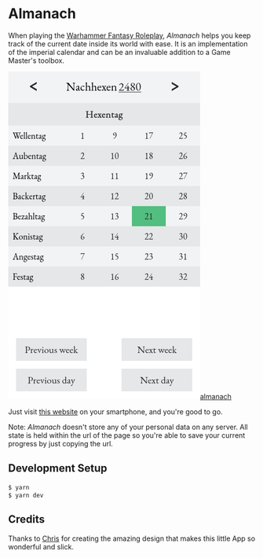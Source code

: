 # Almanach

When playing the [Warhammer Fantasy Roleplay](wfrp4), _Almanach_ helps you keep track of the current date inside its world with ease. It is an implementation of the imperial calendar and can be an invaluable addition to a Game Master's toolbox.

![A screenshot of the App](./screenshot.png)[almanach]

Just visit [this website](almanach) on your smartphone, and you're good to go.

Note: _Almanach_ doesn't store any of your personal data on any server. All state is held within the url of the page so you're able to save your current progress by just copying the url.

## Development Setup

```
$ yarn
$ yarn dev
```

## Credits

Thanks to [Chris][chrisprofile] for creating the amazing design that makes this little App so wonderful and slick.

[wfrp4]: https://www.cubicle7games.com/our-games/warhammer-fantasy-roleplay/
[almanach]: https://almanach.now.sh
[chrisprofile]: https://github.com/DuChrisNix

